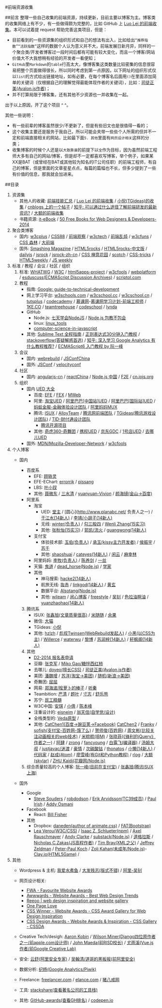 #前端资源收集

##前言
整理一些自己收集的前端资源，持续更新，目前主要以博客为主。博客类的收集网络上有不少，有一些做得颇为完整的，比如 GitHub 上 [Luo Lei 的前端收集](https://github.com/foru17/front-end-collect)。本可以试着提 request 帮助完善这类项目，但是：

* 目前看到的一些资源集的组织形式和自己的想法有出入，比如给出`“推荐指数”“活跃指数”`这样的数据个人认为意义并不大，前端发展日新月异，同样的一个聚合类/开发者博客过一段时间后都有可能有较大变化，而且一个博客/网站价值大不大我想稍有经验的开发者一看便知；
* `GitHub`里`Markdown`的`table`行高太大，像博客集这类数量比较密集的信息很容易把整个页面做得很长，所以同时考虑到第一点原因，以下网址的组织形式仅以`list`的方式给出链接地址，如有必要，在每个博客名后面用`()`在里面添加简单的关键词（仅根据自己的理解觉得最能体现作者的关键词），比如：[司徒正美(Avalon.js作者)](http://www.cnblogs.com/rubylouvre/)；
* 并不打算局限于博客集，还有其他不少资源也一并收集在一起。

出于以上原因，开了这个项目 ^ ^。

其他一些说明：

* 有一些前辈的博客虽然很少/不更新了，但是有些旧文也是很值得一看的；
* 这个收集主要还是服务于我自己，所以可能会夹带一些些个人所需的但并不一定和前端直接相关的网站，比如最下面`5. 其他`里面有`网页设计相关`这样的分类；
* 收集博客的时候个人还是以`大致靠谱`的前提下以`全`作为目标，因为虽然前端工程师大多有自己的网站/博客，但是却不一定都喜欢写博客，举个例子，如果某XX是BAT（或曾经在BAT或其他较为知名的IT公司任职）的前端工程师，有自己的博客，但是里面的文章星星点点，每篇的篇幅也不长，但多少提到了一些有价值的信息，那我就会加进来。

##目录

1. 资源集
	* 其他人的收藏: [前端技能汇总](https://github.com/JacksonTian/fks) / [Luo Lei 的前端收集](https://github.com/foru17/front-end-collect) / [小倪(TGideas)的收集](http://www.whycss.com/) / [cnblogs 上的一个帖子](http://www.cnblogs.com/jingangel/archive/2012/06/16/2551535.html) / [知乎: 可以通过什么途径了解前端研发的最新资讯?](http://www.zhihu.com/question/29940477/answer/46269351) / [大额的前端收集](http://www.cnblogs.com/skylar/p/front-end-resource-javascript.html)
	* 书籍资源: [it-eBook](http://it-ebooks.info/) / [50 Free Books for Web Designers & Developers-2014](http://speckyboy.com/2015/01/12/free-web-design-ebooks-2014/)
2. 聚合类博客
	* 国内: [w3cplus](http://www.w3cplus.com/) / [CSS88](http://www.css88.com/) / [前端观察](http://www.qianduan.net/) / [w3ctech](http://www.w3ctech.com/) / [前端乱炖](http://www.html-js.com/) / [w3cfuns](http://www.w3cfuns.com/) / [CSS 森林](http://www.cssforest.org/) / [大前端](http://www.daqianduan.com/)
	* 国外: [Smashing Magazine](http://www.smashingmagazine.com/) / [HTML5rocks](http://www.html5rocks.com/) / [HTML5rocks-中文版](http://www.html5rocks.com/zh/) / [dailyjs](http://dailyjs.com/) / [jsrock](http://jsrocks.org/) / [jsrock-zh-cn](http://jsrocks.org/cn/) / [CSS 禅意花园](http://www.csszengarden.com/) / [scotch](https://scotch.io/) / [CSS-tricks](https://css-tricks.com/) / [HTML5weekly](http://html5weekly.com/) / [JS weekly](http://javascriptweekly.com/)
3. 标准 / 教程 / 会议 / 社区 / 组织
	1. 标准: [WHATWG](https://whatwg.org/) / [W3C](https://www.w3.org) / [html5apps-project](http://html5apps-project.eu/) / [w3cfools](http://www.w3fools.com/) / [webplatform](http://www.webplatform.org/) / [esduscuss(ECMAScript Discussion Archives)](https://esdiscuss.org/) / [scriptol.com](http://www.scriptol.com/)
	2. 教程
		* 指南: [Google: guide-to-technical-development](https://www.google.com/about/careers/students/guide-to-technical-development.html)
		* 网上学习平台: [w3schools.com](http://www.w3schools.com/) / [w3cschool.cc](http://www.w3cschool.cc/) / [w3cschool.cn](http://www.w3cschool.cn/) / [tutsplus](http://tutsplus.com/) / [codecademy](http://www.codecademy.co) / [慕课网](http://www.imooc.com/)-[慕课网学习计划-前端工程师](http://www.imooc.com/course/programdetail/pid/32?from=itblog) / [1KE.CO](http://1ke.co/) / [teamtreehouse](https://teamtreehouse.com/) / [codeschool](https://www.codeschool.com/) / [lynda](http://www.lynda.com/)
		* GitHub
			* Node.js: [七天学会NodeJS](https://github.com/nqdeng/7-days-nodejs) / [Node.js 包教不包会](https://github.com/alsotang/node-lessons)
			* linux: [linux_tools](https://github.com/me115/linuxtools_rst)
			* [computer-science-in-javascript](https://github.com/nzakas/computer-science-in-javascript)
		* 其他: [Sublime Text 全程指南](http://zh.lucida.me/blog/sublime-text-complete-guide/) / [正则表达式30分钟入门教程](http://deerchao.net/tutorials/regex/regex.htm) / [stackoverflow(答疑解惑首选)](http://stackoverflow.com/) / [知乎: 深入学习 Google Analytics 有什么教程推荐?](http://www.zhihu.com/question/19599402) / [ECMAScript6 入门教程 by 阮一峰](http://es6.ruanyifeng.com/)
	3. 会议
		* 国内: [webrebuild](http://www.webrebuild.org/) / [JSConfChina](http://jsconf.cn/)
		* 国外: [JSConf](http://jsconf.com/) / [velocityconf](http://velocityconf.com/)
	4. 社区
		* 国内: [angularjs-cn](http://angularjs.cn/) / [reactChina](http://react-china.org/) / [Node.js 中国](https://cnodejs.org/) / [F2E](http://www.f2e.im/) / [cn.iojs.org](http://cn.iojs.org/)
	5. 组织
		* 国内
			[UED 大全](http://rensanning.iteye.com/blog/1585046)
			* 百度: [EFE](http://efe.baidu.com) / [FEX](http://fex.baidu.com/) / [MWeb](http://mweb.baidu.com/)
			* 阿里: [淘宝UED](http://ued.taobao.org/blog/) / [阿里巴巴[中国站]UED](http://www.aliued.cn/) / [阿里巴巴[国际站]UED](http://www.aliued.com/) / [蚂蚁金服-金融体验设计团队](http://alipayifed.com) / [阿里妈妈MUX](http://mux.alimama.com/)
			* 腾讯: [ISUX](http://isux.tencent.com/) / [AlloyTeam](http://www.alloyteam.com/) / [腾讯网前端团队](http://qqfe.org/) / [TGideas(腾讯游戏设计团队)](http://tgideas.qq.com/) / [TID-财付通设计团队](http://tid.tenpay.com/)
				* [腾讯开源项目](http://tencentopen.github.io/)
			* 其他: [奇虎360-奇舞团](http://www.75team.com/) / [携程UED](http://ued.ctrip.com/blog/?cat=3) / [京东GDC](http://jdc.jd.com/about) / [1号店UED](http://ued.yhd.com/blog) / [去哪儿UED](http://ued.yhd.com/blog)
		* 国外: [MDN/Mozilla-Developer-Network](https://developer.mozilla.org) / [w3cfools](http://www.w3fools.com/)
4. 个人博客
	* 国内
		* 百度系
			* EFE: [顾轶灵](http://lync.in/)
			* EFE-EChart: [errorrik](http://hi.baidu.com/erik168) / [pissang](http://weibo.com/pissang)
			* LBS: [叶小钗](http://www.cnblogs.com/yexiaochai)
			* 其他: [聂微东](http://www.cnblogs.com/Darren_code/) / [三水清](http://js8.in/) / [yuanyuan-Vivion](http://www.bokeyy.com/) / [颜海镜(金山->百度)](http://yanhaijing.com/)
		* 阿里系
			* 淘宝
				* UED: [堂主](http://www.osmn00.com) / [圆心](http://www.planabc.net/ 负责人之一) / [于江水(14新人)](http://yujiangshui.com/) / [李靖/小胡子(14新人)](http://barretlee.com/)
				* 无线: [winter(负责人)](http://www.cnblogs.com/winter-cn) / [勾三股四](http://jiongks.name/about/) / [Wenli Zhang(15实习)](http://zhangwenli.com/)
				* 其他: [张秋怡(15实习)](http://joyeecheung.cnblogs.com/) / [郭凯/流火](http://www.benben.cc/) / [guangwong(14新人)](http://guangwong.com/)
			* 支付宝
				* 体验技术部: [玉伯(负责人)](http://lifesinger.github.com/) / [承玉(kissy主力开发者)](http://blog.yiminghe.me/) / [侯振宇](http://www.cnblogs.com/sskyy/) / [苏千](http://fengmk2.com/)
				* 其他: [shaoshuai](http://shaoshuai.me/) / [cateyes(14新人)](http://cateyes.blue/) / [闲云](http://hotoo.me/) / [麻幸林](http://www.hsinglin.com)
			* 阿里妈妈: [李牧(负责人)](http://limu.iteye.com/) / [陈养剑](http://cyj.me/about/) / [一丝](http://www.iyunlu.com/view/)
			* 天猫: [鬼道](http://luics.com/?from=inf&wvr=5&loc=infblog) / [dead_horse(Node.js)](https://github.com/dead-horse) / [学家](http://6174.github.io/)
			* 其他
				* 神马搜索: [hacke2(14新人)](http://www.hacke2.cn/)
				* 航旅无线: [抜赤](http://jayli.github.io/blog/) / [linkgod(14新人)](http://www.linkgod.net/) / [黄玄](http://huangxuan.me/)
				* 数据平台: [Alsotang(Node.js)](http://fxck.it)
				* 其他: [wileam](http://wileam.com/) / [闲心博客](http://sentsin.com/) / [freestyle](http://freestyle21.cn/about/) / [吴钊](http://www.neoease.com/) / [色拉油啊油](http://www.cnblogs.com/dolphinX/) / [yuanzhaohao(14新人)](http://www.yuanzhaohao.com/)
		3. 腾讯系
			* ISUX: [张鑫旭(文章质量很高)](http://www.zhangxinxu.com/) / [米随随](http://s5s5.me/) / [余果](http://yuguo.us/)
			* 微信: [大猫](http://bigc.at/)
			* TGideas: [小倪](http://www.smallni.com/about/)
			* 其他: [hzlzh](http://hzlzh.io/) / [彪叔Twinsen(WebRebuild发起人)](http://www.twinsenliang.net/) / [小黑(以CSS为主)](http://xiaoho.com/) / [Willerce](http://willerce.com/) / [waterwu](http://blog.waterwu.me/) / [黎博](http://www.mxgw.info/) / [苏润梓(14新人)](http://www.surunzi.com/) / [轩枫阁(14新人)](http://www.xuanfengge.com/)
		4. 其他
			* [D2-2014 报名表申请](https://github.com/soulteary/Get-D2-2014-Ticket/tree/master/tickets)
			* 豆瓣: [张克军](http://hikejun.com/) / [Miko Gao/糖拌西红柿](http://gaowhen.com/)
			* 去哪儿: [doyeo(擅长CSS)](http://blog.doyoe.com/) / [司徒正美(Avalon.js作者)](http://www.cnblogs.com/rubylouvre/)
			* 美团: [潘魏增](http://panweizeng.com/?from=inf&wvr=5&loc=infblog) / [苏洋(淘宝->美团)](http://www.soulteary.com/)	/ [随机(新浪->美团)](http://random.cnblogs.com)
			* 奇舞团: [屈屈](https://www.imququ.com/)
			* 网易: [郑海波/栓萝卜的棒子](http://leeluolee.github.io/) / [听秦](http://weibo.com/unbug)
			* Teambition: [严清](http://github.com/zensh) / [题叶](http://tiye.me) / [寸志](http://island205.com/) / [舒乐熊](http://sunebear.com/about)
			* 苏宁: [民工精髓](http://xufei.gitpress.org)
			* W3C中国: [安琪](http://weibo.com/angelatw3c) / [小倩](http://weibo.com/siusinng) / [陈本峰](http://weibo.com/chenbenfeng)
			* 注重设计的: [eisneim](http://eisneim.github.io/) / [翁天信(自学党/设计)](http://blog.dandyweng.com/)
			* 全栈类型的: [Veda原型](http://www.nowamagic.net/) /
			* 其他: [CatChen1(百度->豌豆荚->Facebook)](http://chinese.catchen.me/) [CatChen2](http://cathsfz.cnblogs.com/) / [Franky](http://www.cnblogs.com/_franky/) / [sofish(支付宝-百姓网-饿了么)](http://sofi.sh/) / [贺师俊(百姓网)](http://hax.iteye.com/) / [周文彬(比较关注动画相关的web技术)](http://www.zhouwenbin.com) / [米粽粽(IBM)](http://myst729.github.io/) / [张晓菲(《锋利的jQuery》作者之一)](http://shawphy.com/) / [阿肆](http://www.ivershuo.com/) / [zrong](http://zengrong.net/) / [fancyoung](http://fancyoung.com/) / [白露飞(编译器)](http://typeof.net/) / [汤姆大叔](http://www.cnblogs.com/TomXu) / [justjavac/迷渡](http://justjavac.com/) / [豪情](http://jikey.cnblogs.com/) / [次碳酸钴](http://www.web-tinker.com/) /  [thonatos](http://www.thonatos.com/blog) / [小懒(14新人)](http://laispace.com/) / [代码家](http://blog.daimajia.com/) / [赵成(Atom)](http://cheng.guru/) / [廖雪峰(有Git和Python教程)](http://www.liaoxuefeng.com/) / [rlog](http://rlog.cn/) / [大额(skylar)](http://www.cnblogs.com/) / [ZHU Kaidi(花瓣网/Node.js)](http://xcoder.in/)
		5. 综合质量较高的个人博客: [阮一峰(目前在支付宝)](http://www.ruanyifeng.com/blog/) / [张鑫旭(腾讯ISUX上海)](http://www.zhangxinxu.com/)

	* 国外
		* Google
			* [Steve Souders](http://www.stevesouders.com/) / [robdodson](http://robdodson.me/) / [Erik Arvidsson(TC39成员)](http://erik.eae.net) / [Paul Irish](http://www.paulirish.com/) / [Addy Osmani](http://addyosmani.com/blog/)
		* Facebook
			* React: [Bill Fisher](http://fisherwebdev.com/about)
		* 其他 		
			* Dropbox: [daneden(author of animate.css)](http://daneden.me/) / [FAT(Bootstrap)](http://byfat.xxx/)
			* [Lea Verou(W3C/CSS)](http://lea.verou.me/) / [Isaac Z. Schlueter(npm)](http://izs.me/) / [Axel Rauschmayer](http://www.2ality.com/) / [Andy Clarke](http://www.stuffandnonsense.co.uk/)
 / [substack(Node.js)](http://substack.net/) / [道格拉斯](http://www.crockford.com/) / [Nicholas C.Zakas(JS高程作者)](http://www.nczonline.net/) / [Tim Bray(XML之父)](http://www.tbray.org/ongoing/) / [Jeffrey Zeldman](http://www.zeldman.com/) / [Peter-Paul Koch](http://www.webstandards.org/about/members/ppk/) / [Zoli Kahan(未成年/Node.js)](https://github.com/Zolmeister)-[Clay.io(HTML5Game)](https://clay.io/) / 
5. 其他
	* Wordpress & 主机: [我爱水煮鱼](http://blog.wpjam.com/) / [大发贱志(版式不错)](http://fatesinger.com/) / [阿里-吴钊](http://www.neoease.com/)

	* 网页设计相关: 
		* [FWA - Favourite Website Awards](http://www.thefwa.com/)
		* [Awwwards - Website Awards - Best Web Design Trends](http://www.awwwards.com/)
		* [Reeoo | web design inspiration and website gallery](http://reeoo.com/)
		* [One Page Love](https://onepagelove.com/)
		* [CSS Winner - Website Awards - CSS Award Gallery for Web Design Inspiration](http://www.csswinner.com/)
		* [CSS Design Awards - Website Awards &amp; Inspiration - CSS Gallery - CSSDA](http://www.cssdesignawards.com/)
	* Creative Tech/desigh: [Aaron Kobin](http://www.aaronkoblin.com/) / [Wilson Miner(Django四位原作者之一/前apple.com设计师)](http://wilsonminer.com/) / [John Maeda(前RISD校长)](http://en.wikipedia.org/wiki/John_Maeda) / [尤雨溪(Vue.js作者/前Google Creative Lab)](http://evanyou.me/)
	* 安全: [云舒(阿里安全专家)](http://www.icylife.net/) / [吴翰清/道哥的黑板报(前阿里安全)](http://www1.taosay.net/)
	* 数据分析: [纪杨(Google Analytics/Piwik)](http://jiyang.me/)
	* Freelance: [freelancer.com](https://www.freelancer.com) / [elance.com](https://www.elance.com/) / [猪八戒网](http://www.zhubajie.com/)
	* 工具: [stackshare(查看著名公司的工具栈)](http://stackshare.io/)
	* 其他: [GitHub-awards(查看GH排名)](http://github-awards.com/) / [codepen.io](http://codepen.io/)















